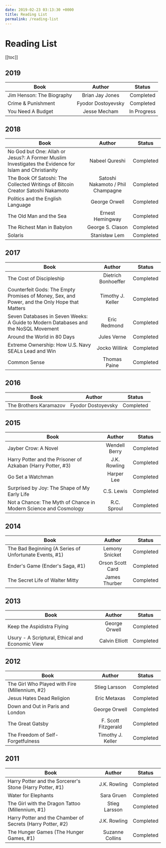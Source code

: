 ```yaml
---
date: 2019-02-23 03:13:30 +0000
title: Reading List
permalink: /reading-list
---
```


# Reading List

[[toc]]

## 2019

| Book                      |       Author       |   Status    |
| ------------------------- | :----------------: | :---------: |
| Jim Henson: The Biography |  Brian Jay Jones   |  Completed  |
| Crime & Punishment        | Fyodor Dostoyevsky |  Completed  |
| You Need A Budget         |    Jesse Mecham    | In Progress |

## 2018

| Book                                                                                                  |              Author               |  Status   |
| ----------------------------------------------------------------------------------------------------- | :-------------------------------: | :-------: |
| No God but One: Allah or Jesus?: A Former Muslim Investigates the Evidence for Islam and Christianity |          Nabeel Qureshi           | Completed |
| The Book Of Satoshi: The Collected Writings of Bitcoin Creator Satoshi Nakamoto                       | Satoshi Nakamoto / Phil Champagne | Completed |
| Politics and the English Language                                                                     |           George Orwell           | Completed |
| The Old Man and the Sea                                                                               |         Ernest Hemingway          | Completed |
| The Richest Man in Babylon                                                                            |         George S. Clason          | Completed |
| Solaris                                                                                               |           Stanisław Lem           | Completed |

## 2017

| Book                                                                                          |       Author        |  Status   |
| --------------------------------------------------------------------------------------------- | :-----------------: | :-------: |
| The Cost of Discipleship                                                                      | Dietrich Bonhoeffer | Completed |
| Counterfeit Gods: The Empty Promises of Money, Sex, and Power, and the Only Hope that Matters |  Timothy J. Keller  | Completed |
| Seven Databases in Seven Weeks: A Guide to Modern Databases and the NoSQL Movement            |    Eric Redmond     | Completed |
| Around the World in 80 Days                                                                   |     Jules Verne     | Completed |
| Extreme Ownership: How U.S. Navy SEALs Lead and Win                                           |    Jocko Willink    | Completed |
| Common Sense                                                                                  |    Thomas Paine     | Completed |

## 2016

| Book                   |       Author       |  Status   |
| ---------------------- | :----------------: | :-------: |
| The Brothers Karamazov | Fyodor Dostoyevsky | Completed |

## 2015

| Book                                                             |    Author     |  Status   |
| ---------------------------------------------------------------- | :-----------: | :-------: |
| Jayber Crow: A Novel                                             | Wendell Berry | Completed |
| Harry Potter and the Prisoner of Azkaban (Harry Potter, #3)      | J.K. Rowling  | Completed |
| Go Set a Watchman                                                |  Harper Lee   | Completed |
| Surprised by Joy: The Shape of My Early Life                     |  C.S. Lewis   | Completed |
| Not a Chance: The Myth of Chance in Modern Science and Cosmology |  R.C. Sproul  | Completed |

## 2014

| Book                                                   |      Author      |  Status   |
| ------------------------------------------------------ | :--------------: | :-------: |
| The Bad Beginning (A Series of Unfortunate Events, #1) |  Lemony Snicket  | Completed |
| Ender's Game (Ender's Saga, #1)                        | Orson Scott Card | Completed |
| The Secret Life of Walter Mitty                        |  James Thurber   | Completed |

## 2013

| Book                                            |     Author     |  Status   |
| ----------------------------------------------- | :------------: | :-------: |
| Keep the Aspidistra Flying                      | George Orwell  | Completed |
| Usury - A Scriptural, Ethical and Economic View | Calvin Elliott | Completed |

## 2012

| Book                                           |       Author        |  Status   |
| ---------------------------------------------- | :-----------------: | :-------: |
| The Girl Who Played with Fire (Millennium, #2) |    Stieg Larsson    | Completed |
| Jesus Hates Dead Religion                      |    Eric Metaxas     | Completed |
| Down and Out in Paris and London               |    George Orwell    | Completed |
| The Great Gatsby                               | F. Scott Fitzgerald | Completed |
| The Freedom of Self-Forgetfulness              |  Timothy J. Keller  | Completed |

## 2011

| Book                                                       |     Author      |  Status   |
| ---------------------------------------------------------- | :-------------: | :-------: |
| Harry Potter and the Sorcerer's Stone (Harry Potter, #1)   |  J.K. Rowling   | Completed |
| Water for Elephants                                        |   Sara Gruen    | Completed |
| The Girl with the Dragon Tattoo (Millennium, #1)           |  Stieg Larsson  | Completed |
| Harry Potter and the Chamber of Secrets (Harry Potter, #2) |  J.K. Rowling   | Completed |
| The Hunger Games (The Hunger Games, #1)                    | Suzanne Collins | Completed |
